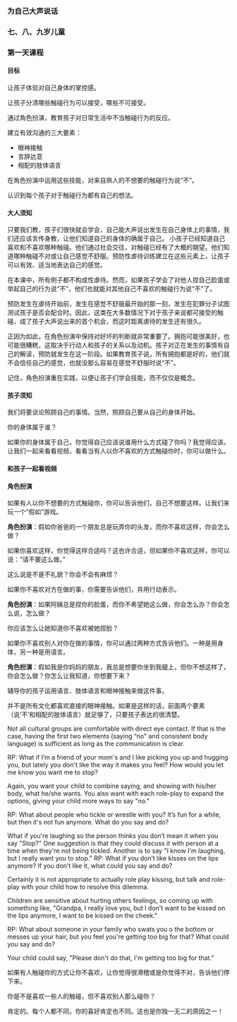 ### 为自己大声说话

### 七、八、九岁儿童

### 第一天课程

#### 目标

让孩子体验对自己身体的掌控感。

让孩子分清哪些触碰行为可以接受，哪些不可接受。

通过角色扮演，教育孩子对日常生活中不当触碰行为的反应。

建立有效沟通的三大要素：

* 眼神接触
* 言辞达意
* 相配的肢体语言

在角色扮演中运用这些技能，对来自熟人的不想要的触碰行为说“不”。

认识到每个孩子对于触碰行为都有自己的想法。

#### 大人须知

只要我们教，孩子们很快就会学会，自己能大声说出发生在自己身体上的事情，我们还应该言传身教，让他们知道自己的身体的确属于自己。 小孩子已经知道自己喜欢和不喜欢哪种触碰。他们通过社会交往，对触碰已经有了大概的期望。他们知道哪种触碰不对或让自己感觉不舒服。预防性虐待训练建立在这些元素上，让孩子可以有效、适当地表达自己的感觉。

在本课中，所有例子都不构成性虐待。然而，如果孩子学会了对他人捏自己脸蛋或举起自己的行为说“不”，他们也就能对其他自己不喜欢的触碰行为说“不”了。

预防发生在虐待开始前，发生在感觉不舒服最开始的那一刻，发生在犯罪分子试图测试孩子是否会配合时。因此，这类在大多数情况下对于孩子来说都可接受的触碰，成了孩子大声说出来的首个机会，而这时距离虐待的发生还有很久。

正因为如此，在角色扮演中保持对好坏的判断就非常重要了。拥抱可能很美好，也可能很糟糕，这取决于行动人和孩子的关系以及动机。孩子对正在发生的事情有自己的解读，预防就发生在这一阶段。如果教育孩子说，所有拥抱都是好的，他们就不会信任自己的感觉，也就没那么容易在感觉不舒服时说“不”。

记住，角色扮演重在实践，以便让孩子们学会技能，而不仅仅是概念。

#### 孩子须知

我们将要谈论照顾自己的事情。当然，照顾自己要从自己的身体开始。

你的身体属于谁？

如果你的身体属于自己，你觉得自己应该说谁用什么方式碰了你吗？我觉得应该。让我们一起来看看视频，看看当有人以你不喜欢的方式触碰你时，你可以做什么。

#### 和孩子一起看视频

#### 角色扮演

如果有人以你不想要的方式触碰你，你可以告诉他们，自己不想要这样。让我们来玩一个“假如”游戏。

**角色扮演**：假如你爸爸的一个朋友总是玩弄你的头发，而你不喜欢这样，你会怎么做？

如果你喜欢这样，你觉得这样合适吗？这也许合适，但如果你不喜欢这样，你可以说：“请不要这么做。”

这么说是不是不礼貌？你会不会有麻烦？

如果你不喜欢对方在做的事，你需要告诉他们，并用行动表示。

**角色扮演**：如果阿姨总是捏你的脸蛋，而你不希望她这么做，你会怎么办？你会怎么说，怎么做？

你应该怎么让她知道你不喜欢被她捏脸？

如果你不喜欢别人对你在做的事情，你可以通过两种方式告诉他们。一种是用身体，另一种是用语言。

**角色扮演**：假如我是你妈妈的朋友，我总是想要你坐到我腿上，但你不想这样了，你会怎么做？你怎么让我知道，你想要下来？

辅导你的孩子运用语言、肢体语言和眼神接触来做这件事。

并不是所有文化都喜欢直接的眼神接触。如果是这样的话，前面两个要素（说‘不’和相配的肢体语言）就足够了，只要孩子表达的很清楚。
 
Not all cultural groups are comfortable with direct eye contact.  If that is the case, having the first two elements (saying “no" and consistent body language) is sufficient as long as the communication is clear.
 
RP:  What if I’m a friend of your mom's and I like picking you up and hugging you, but lately you don't like the way it makes you feel? How would you let me know you want me to stop?

Again, you want your child to combine saying, and showing with his/her body, what he/she wants. You also want with each role-play to expand the options, giving your child more ways  to  say "no."

RP:  What about people who tickle or wrestle with you?  It’s fun for a while, but then it's not fun anymore. What do you say and do?

What if you're laughing so the person thinks you don’t mean it when you say "Stop?"
One suggestion is that they could discuss it with person at a time when they're not being tickled.  Another is to say "I know I'm laughing, but I really want you to stop."
RP:   What if you don’t like kisses on the lips anymore? If you don’t like it, what could you say and do?

Certainly it is not appropriate to actually role­ play kissing, but talk and role-play with your child how to resolve this dilemma. 

Children are sensitive about hurting others feelings, so coming up with something like, "Grandpa, I really love you, but I don't want to be kissed on the lips anymore, I want to be kissed on the cheek."

RP:  What about someone in your family who swats you o the bottom or messes up your hair, but you feel you're getting too big for that?    What could you say and   do?

Your child could say, "Please don't do that, I'm getting too big for that.”

如果有人触碰你的方式让你不喜欢，让你觉得很滑稽或是你觉得不对，告诉他们停下来。

你是不是喜欢一些人的触碰，但不喜欢别人那么碰你？

肯定的。每个人都不同，你的喜好肯定也不同。这也是你独一无二的原因之一！